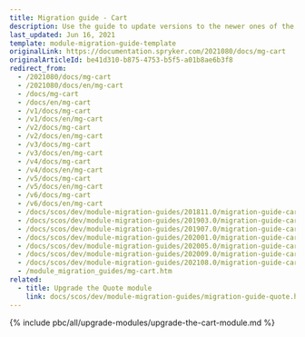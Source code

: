 ```yaml
---
title: Migration guide - Cart
description: Use the guide to update versions to the newer ones of the Cart module.
last_updated: Jun 16, 2021
template: module-migration-guide-template
originalLink: https://documentation.spryker.com/2021080/docs/mg-cart
originalArticleId: be41d310-b875-4753-b5f5-a01b8ae6b3f8
redirect_from:
  - /2021080/docs/mg-cart
  - /2021080/docs/en/mg-cart
  - /docs/mg-cart
  - /docs/en/mg-cart
  - /v1/docs/mg-cart
  - /v1/docs/en/mg-cart
  - /v2/docs/mg-cart
  - /v2/docs/en/mg-cart
  - /v3/docs/mg-cart
  - /v3/docs/en/mg-cart
  - /v4/docs/mg-cart
  - /v4/docs/en/mg-cart
  - /v5/docs/mg-cart
  - /v5/docs/en/mg-cart
  - /v6/docs/mg-cart
  - /v6/docs/en/mg-cart
  - /docs/scos/dev/module-migration-guides/201811.0/migration-guide-cart.html
  - /docs/scos/dev/module-migration-guides/201903.0/migration-guide-cart.html
  - /docs/scos/dev/module-migration-guides/201907.0/migration-guide-cart.html
  - /docs/scos/dev/module-migration-guides/202001.0/migration-guide-cart.html
  - /docs/scos/dev/module-migration-guides/202005.0/migration-guide-cart.html
  - /docs/scos/dev/module-migration-guides/202009.0/migration-guide-cart.html
  - /docs/scos/dev/module-migration-guides/202108.0/migration-guide-cart.html
  - /module_migration_guides/mg-cart.htm
related:
  - title: Upgrade the Quote module
    link: docs/scos/dev/module-migration-guides/migration-guide-quote.html
---
```


{% include pbc/all/upgrade-modules/upgrade-the-cart-module.md %} <!-- To edit, see /_includes/pbc/all/upgrade-modules/upgrade-the-cart-module.md -->
